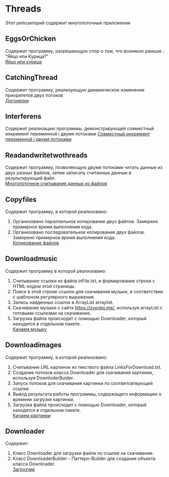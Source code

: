 # Threads #
Этот репозиторий содержит многопоточные приложения

## EggsOrChicken ##
Содержит программу, разрешающую спор о том, что возникло раньше : "Яйцо или Курица?"<br>
<a href="https://github.com/Trushenkov/Threads/tree/master/src/ru/tds/eggsorchiken">Яйцо или курица</a>
## CatchingThread ##
Содержит программу, реализующую динамическое изменение приоритетов двух потоков <br>
<a href="https://github.com/Trushenkov/Threads/tree/master/src/ru/tds/catchingthreads">Догонялки</a>
## Interferens ##
Содержит реализацию программы, демонстрирующей совместный инкремент переменной i двумя потоками
<a href="https://github.com/Trushenkov/Threads/tree/master/src/ru/tds/interferens">Совместный инкремент переменной i двумя потоками</a>
## Readandwritetwothreads ##
Содержит программу,  позволяющую двумя потоками читать данные из двух разных файлов, затем записать считанные данные в результирующий файл.<br> <a href="https://github.com/Trushenkov/Threads/tree/master/src/ru/tds/readandwritetwothreads">Многопоточное считывание данных из файлов</a>
## Copyfiles ## 
Содержит программу, в которой реализовано:
1. Организовано параллельное копирование двух файлов. Замерено примерное время выполнения кода.
2. Организовано последовательное копирование двух файлов. Замерено примерное время выполнения кода.<br>
<a href="https://github.com/Trushenkov/Threads/tree/master/src/ru/tds/copyfiles"> Копирование файлов </a>
## Downloadmusic ##
Содержит программу в которой реализовано: 
1. Cчитывание ссылки из файла inFile.txt, и формирование строки с HTML-кодом этой страницы.
2. Поиск в этой строке ссылок для скачивания музыки, в соответствии с шаблоном регулярного выражения.
3. Запись найденных ссылок в ArrayList<String> arraylist.
4. Скачивание музыки с сайта https://zvonko.me/, используя arrayList с готовыми ссылками на скачивание.
5. Загрузка файла происходит с помощью Downloader, который находится в отдельном пакете. <br>
<a href="https://github.com/Trushenkov/Threads/tree/master/src/ru/tds/downloadmusic"> Качаем музыку </a>

## Downloadimages ##
Содержит программу, в которой реализовано: 
1. Считывание URL картинок из текствого файла LinksForDownload.txt.
2. Создание потоков класса Downloader для скачивания картинки, используя DownloderBuider.
3. Запуск потоков для скачивания картинки по соответсвтвующей ссылке.
4. Вывод результата работы программы, содержащего информацию о времени загрузке картинки.
5. Загрузка файла происходит с помощью Downloader, который находится в отдельном пакете. <br>
<a href="https://github.com/Trushenkov/Threads/tree/master/src/ru/tds/downloadimages">Качаем картинки</a>

## Downloader ## 
Содержит: 
1. Класс Downloader для загрузки файла по ссылке на скачивание.
2. Класс DownloaderBuilder - Паттерн-Builder для создания объекта класса Downloader. <br>
<a href="https://github.com/Trushenkov/Threads/tree/master/src/ru/tds/downloader"> Загрузчик</a>
